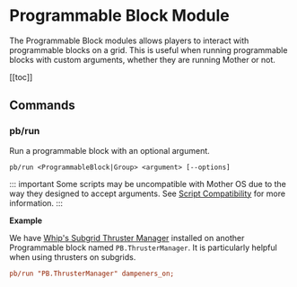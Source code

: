 # Programmable Block Module
<!-- [< Modules](../Modules.md) -->

The Programmable Block modules allows players to interact with programmable blocks on a grid.  This is useful when running programmable blocks with custom arguments, whether they are running Mother or not.

[[toc]]

## Commands

### pb/run
Run a programmable block with an optional argument.

```
pb/run <ProgrammableBlock|Group> <argument> [--options]
```

::: important
Some scripts may be uncompatible with Mother OS due to the way they designed to accept arguments.  See [Script Compatibility](../../Compatibility.md) for more information.
:::

**Example**

We have [Whip's Subgrid Thruster Manager](https://steamcommunity.com/sharedfiles/filedetails/?id=757123653) installed on another Programmable block named `PB.ThrusterManager`. It is particularly helpful when using thrusters on subgrids.
```ini title="Terminal"
pb/run "PB.ThrusterManager" dampeners_on;
```
<!-- [Whip's Subgrid Thruster Manager](https://steamcommunity.com/sharedfiles/filedetails/?id=757123653) is a great script to help manage thrusters on subgrids. -->


